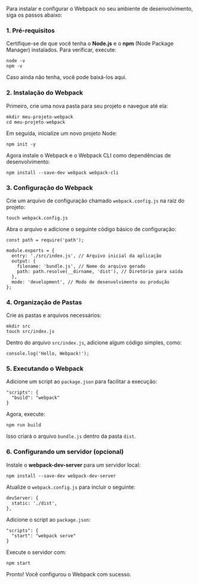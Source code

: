 Para instalar e configurar o Webpack no seu ambiente de desenvolvimento, siga os passos abaixo:

### 1. **Pré-requisitos**

Certifique-se de que você tenha o **Node.js** e o **npm** (Node Package Manager) instalados. Para verificar, execute:

```
node -v
npm -v
```

Caso ainda não tenha, você pode baixá-los aqui.

### 2. **Instalação do Webpack**

Primeiro, crie uma nova pasta para seu projeto e navegue até ela:

```
mkdir meu-projeto-webpack
cd meu-projeto-webpack
```

Em seguida, inicialize um novo projeto Node:

```
npm init -y
```

Agora instale o Webpack e o Webpack CLI como dependências de desenvolvimento:

```
npm install --save-dev webpack webpack-cli
```

### 3. **Configuração do Webpack**

Crie um arquivo de configuração chamado `webpack.config.js` na raiz do projeto:

```
touch webpack.config.js
```

Abra o arquivo e adicione o seguinte código básico de configuração:

```
const path = require('path');

module.exports = {
  entry: './src/index.js', // Arquivo inicial da aplicação
  output: {
    filename: 'bundle.js', // Nome do arquivo gerado
    path: path.resolve(__dirname, 'dist'), // Diretório para saída
  },
  mode: 'development', // Modo de desenvolvimento ou produção
};
```

### 4. **Organização de Pastas**

Crie as pastas e arquivos necessários:

```
mkdir src
touch src/index.js
```

Dentro do arquivo `src/index.js`, adicione algum código simples, como:

```
console.log('Hello, Webpack!');
```

### 5. **Executando o Webpack**

Adicione um script ao `package.json` para facilitar a execução:

```
"scripts": {
  "build": "webpack"
}
```

Agora, execute:

```
npm run build
```

Isso criará o arquivo `bundle.js` dentro da pasta `dist`.

### 6. **Configurando um servidor (opcional)**

Instale o **webpack-dev-server** para um servidor local:

```
npm install --save-dev webpack-dev-server
```

Atualize o `webpack.config.js` para incluir o seguinte:

```
devServer: {
  static: './dist',
},
```

Adicione o script ao `package.json`:

```
"scripts": {
  "start": "webpack serve"
}
```

Execute o servidor com:

```
npm start
```

Pronto! Você configurou o Webpack com sucesso.


